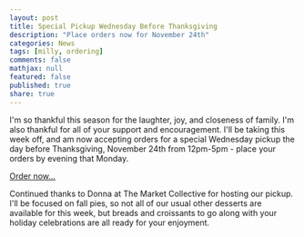 ```yaml
---
layout: post
title: Special Pickup Wednesday Before Thanksgiving
description: "Place orders now for November 24th"
categories: News
tags: [milly, ordering]
comments: false
mathjax: null
featured: false
published: true
share: true
---
```


I'm so thankful this season for the laughter, joy, and closeness of family. I'm also thankful for all of your support and encouragement. I'll be  taking this week off, and am now accepting orders for a special Wednesday pickup the day before Thanksgiving, November 24th from 12pm-5pm - place your orders by evening that Monday.

<a href="/order" class="more-link btn btn-danger btn-large">Order now...</a>

Continued thanks to Donna at The Market Collective for hosting our pickup. I'll be focused on fall pies, so not all of our usual other desserts are available for this week, but breads and croissants to go along with your holiday celebrations are all ready for your enjoyment.
